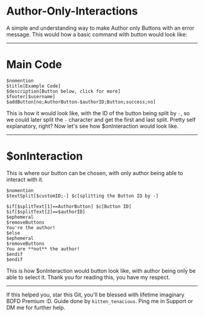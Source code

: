 # Author-Only-Interactions
A simple and understanding way to make Author only Buttons with an error message.
This would how a basic command with button would look like:

---

# Main Code

```codeblock
$nomention
$title[Example Code]
$description[Button below, click for more]
$footer[$username]
$addButton[no;AuthorButton-$authorID;Button;success;no]
```
This is how it would look like, with the ID of the button being split by `-`, so we could later split the `-` character and get the first and last split.
Pretty self explanatory, right? Now let's see how $onInteraction would look like.

---
# $onInteraction
This is where our button can be chosen, with only author being able to interact with it.

```codeblock
$nomention
$textSplit[$customID;-] $c[splitting the Button ID by -]

$if[$splitText[1]==AuthorButton] $c[Button ID]
$if[$splitText[2]==$authorID]
$ephemeral
$removeButtons
You're the author!
$else
$ephemeral
$removeButtons
You are **not** the author!
$endif
$endif
```
This is how $onInteraction would button look like, with author being only be able to select it.
Thank you for reading this, you have my respect.

---

If this helped you, star this Git, you'll be blessed with lifetime imaginary BDFD Premium :D.
Guide done by `kitten_tenacious`. Ping me in Support or DM me for further help.
